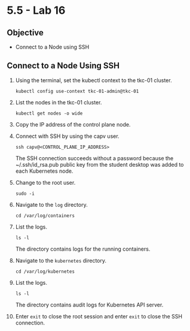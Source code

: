 # 5.5 - Lab 16

## Objective

- Connect to a Node using SSH

## Connect to a Node Using SSH

1. Using the terminal, set the kubectl context to the tkc-01 cluster.

    `kubectl config use-context tkc-01-admin@tkc-01`

2. List the nodes in the tkc-01 cluster.

    `kubectl get nodes -o wide`

3. Copy the IP address of the control plane node.
4. Connect with SSH by using the capv user.

    `ssh capv@<CONTROL_PLANE_IP_ADDRESS>`

    The SSH connection succeeds without a password because the ~/.ssh/id_rsa.pub public key from the student desktop was added to each Kubernetes node.

5. Change to the root user.

    `sudo -i`

6. Navigate to the `log` directory.

    `cd /var/log/containers`

7. List the logs.

    `ls -l`

    The directory contains logs for the running containers.

8. Navigate to the `kubernetes` directory.

    `cd /var/log/kubernetes`

9. List the logs.

    `ls -l`

    The directory contains audit logs for Kubernetes API server.

10. Enter `exit` to close the root session and enter `exit` to close the SSH connection.
